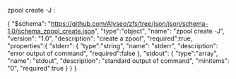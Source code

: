 zpool create  -J :

{
    "$schema": "https://github.com/Alyseo/zfs/tree/json/json/schema-1.0/schema_zpool_create.json",
    "type":"object",
    "name": "zpool create -J",
    "version": "1.0",
    "description": "create a zpool",
    "required":true,
    "properties":{
        "stderr": {
            "type":"string",
            "name": "stderr",
            "description": "error output of command",
            "required":false
        },
        "stdout": {
            "type":"array",
            "name": "stdout",
            "description": "standard output of command",
            "minitems": "0",
            "required":true
        }
    }
}


